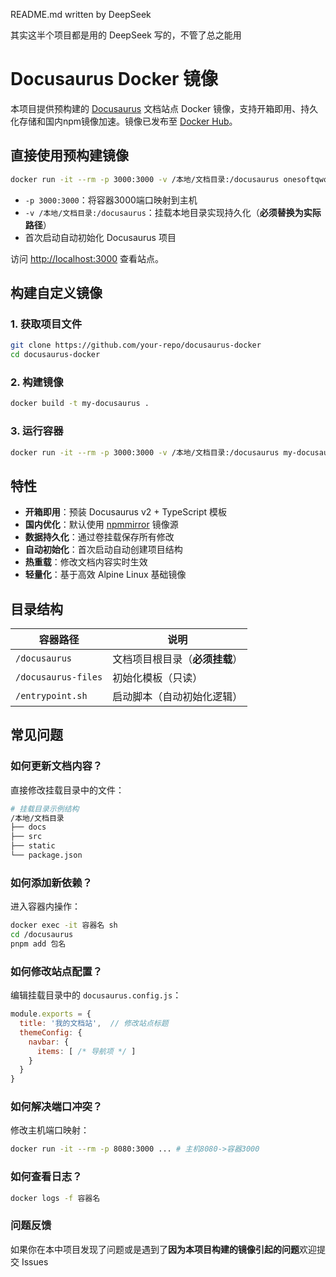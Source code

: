README.md written by DeepSeek

其实这半个项目都是用的 DeepSeek 写的，不管了总之能用

# Docusaurus Docker 镜像

本项目提供预构建的 [Docusaurus](https://docusaurus.io/) 文档站点 Docker 镜像，支持开箱即用、持久化存储和国内npm镜像加速。镜像已发布至 [Docker Hub](https://hub.docker.com/r/onesoftqwq/docusaurus)。

## 直接使用预构建镜像

```bash
docker run -it --rm -p 3000:3000 -v /本地/文档目录:/docusaurus onesoftqwq/docusaurus
```

- `-p 3000:3000`：将容器3000端口映射到主机
- `-v /本地/文档目录:/docusaurus`：挂载本地目录实现持久化（**必须替换为实际路径**）
- 首次启动自动初始化 Docusaurus 项目

访问 [http://localhost:3000](http://localhost:3000) 查看站点。

## 构建自定义镜像

### 1. 获取项目文件
```bash
git clone https://github.com/your-repo/docusaurus-docker
cd docusaurus-docker
```

### 2. 构建镜像
```bash
docker build -t my-docusaurus .
```

### 3. 运行容器
```bash
docker run -it --rm -p 3000:3000 -v /本地/文档目录:/docusaurus my-docusaurus
```

## 特性

- **开箱即用**：预装 Docusaurus v2 + TypeScript 模板
- **国内优化**：默认使用 [npmmirror](https://registry.npmmirror.com) 镜像源
- **数据持久化**：通过卷挂载保存所有修改
- **自动初始化**：首次启动自动创建项目结构
- **热重载**：修改文档内容实时生效
- **轻量化**：基于高效 Alpine Linux 基础镜像

## 目录结构

| 容器路径 | 说明 |
|----------|------|
| `/docusaurus` | 文档项目根目录（**必须挂载**） |
| `/docusaurus-files` | 初始化模板（只读） |
| `/entrypoint.sh` | 启动脚本（自动初始化逻辑） |

## 常见问题

### 如何更新文档内容？
直接修改挂载目录中的文件：
```bash
# 挂载目录示例结构
/本地/文档目录
├── docs
├── src
├── static
└── package.json
```

### 如何添加新依赖？
进入容器内操作：
```bash
docker exec -it 容器名 sh
cd /docusaurus
pnpm add 包名
```

### 如何修改站点配置？
编辑挂载目录中的 `docusaurus.config.js`：
```js
module.exports = {
  title: '我的文档站',  // 修改站点标题
  themeConfig: {
    navbar: {
      items: [ /* 导航项 */ ]
    }
  }
}
```

### 如何解决端口冲突？
修改主机端口映射：
```bash
docker run -it --rm -p 8080:3000 ... # 主机8080->容器3000
```

### 如何查看日志？
```bash
docker logs -f 容器名
```

### 问题反馈
如果你在本中项目发现了问题或是遇到了**因为本项目构建的镜像引起的问题**欢迎提交 Issues